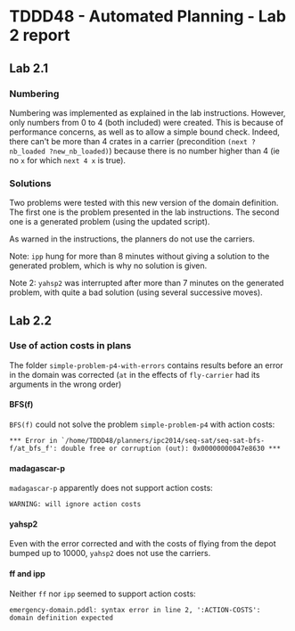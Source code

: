 # TDDD48 - Automated Planning - Lab 2 report

## Lab 2.1

### Numbering

Numbering was implemented as explained in the lab instructions. However, only
numbers from 0 to 4 (both included) were created. This is because of
performance concerns, as well as to allow a simple bound check. Indeed, there
can't be more than 4 crates in a carrier (precondition `(next ?nb_loaded
?new_nb_loaded)`) because there is no number higher than 4 (ie no `x` for which
`next 4 x` is true).

### Solutions

Two problems were tested with this new version of the domain definition. The
first one is the problem presented in the lab instructions. The second one is a
generated problem (using the updated script).

As warned in the instructions, the planners do not use the carriers.

Note: `ipp` hung for more than 8 minutes without giving a solution to the
generated problem, which is why no solution is given.

Note 2: `yahsp2` was interrupted after more than 7 minutes on the generated
problem, with quite a bad solution (using several successive moves).

## Lab 2.2

### Use of action costs in plans

The folder `simple-problem-p4-with-errors` contains results before an error in
the domain was corrected (`at` in the effects of `fly-carrier` had its
arguments in the wrong order)

#### BFS(f)

`BFS(f)` could not solve the problem `simple-problem-p4` with action costs:

```
*** Error in `/home/TDDD48/planners/ipc2014/seq-sat/seq-sat-bfs-f/at_bfs_f': double free or corruption (out): 0x00000000047e8630 ***
```

#### madagascar-p

`madagascar-p` apparently does not support action costs:

```
WARNING: will ignore action costs
```

#### yahsp2

Even with the error corrected and with the costs of flying from the depot
bumped up to 10000, `yahsp2` does not use the carriers.

#### ff and ipp

Neither `ff` nor `ipp` seemed to support action costs:

```
emergency-domain.pddl: syntax error in line 2, ':ACTION-COSTS':
domain definition expected
```
